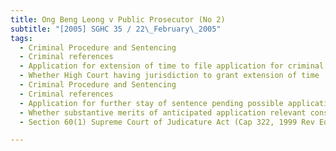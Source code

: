 ```yaml
---
title: Ong Beng Leong v Public Prosecutor (No 2) 
subtitle: "[2005] SGHC 35 / 22\_February\_2005"
tags:
  - Criminal Procedure and Sentencing
  - Criminal references
  - Application for extension of time to file application for criminal reference
  - Whether High Court having jurisdiction to grant extension of time
  - Criminal Procedure and Sentencing
  - Criminal references
  - Application for further stay of sentence pending possible application for criminal reference
  - Whether substantive merits of anticipated application relevant consideration
  - Section 60(1) Supreme Court of Judicature Act (Cap 322, 1999 Rev Ed)

---
```


